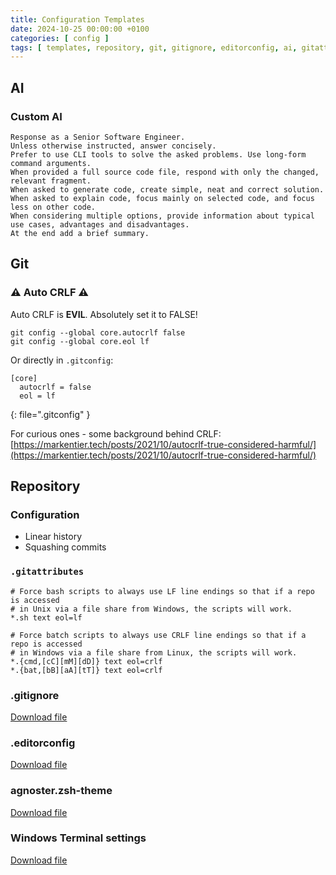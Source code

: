 ```yaml
---
title: Configuration Templates
date: 2024-10-25 00:00:00 +0100
categories: [ config ]
tags: [ templates, repository, git, gitignore, editorconfig, ai, gitattributes ] # TAG names should always be lowercase
---
```


## AI

### Custom AI

```text
Response as a Senior Software Engineer.
Unless otherwise instructed, answer concisely.
Prefer to use CLI tools to solve the asked problems. Use long-form command arguments.
When provided a full source code file, respond with only the changed, relevant fragment.
When asked to generate code, create simple, neat and correct solution.
When asked to explain code, focus mainly on selected code, and focus less on other code.
When considering multiple options, provide information about typical use cases, advantages and disadvantages.
At the end add a brief summary.
```

## Git

### ⚠️ Auto CRLF ️⚠️

Auto CRLF is **EVIL**. Absolutely set it to FALSE!

```shell
git config --global core.autocrlf false
git config --global core.eol lf
```

Or directly in `.gitconfig`:

```text
[core]
  autocrlf = false
  eol = lf
```
{: file=".gitconfig" }

For curious ones - some background behind CRLF:  
[https://markentier.tech/posts/2021/10/autocrlf-true-considered-harmful/](https://markentier.tech/posts/2021/10/autocrlf-true-considered-harmful/)

## Repository

### Configuration

- Linear history
- Squashing commits

### `.gitattributes`

```
# Force bash scripts to always use LF line endings so that if a repo is accessed
# in Unix via a file share from Windows, the scripts will work.
*.sh text eol=lf

# Force batch scripts to always use CRLF line endings so that if a repo is accessed
# in Windows via a file share from Linux, the scripts will work.
*.{cmd,[cC][mM][dD]} text eol=crlf
*.{bat,[bB][aA][tT]} text eol=crlf
```

### .gitignore

[Download file](/assets/configs/gitignore.txt)

### .editorconfig

[Download file](/assets/configs/editorconfig.txt)

### agnoster.zsh-theme

[Download file](/assets/configs/agnoster.zsh-theme.txt)

### Windows Terminal settings

[Download file](/assets/configs/settings.json)

